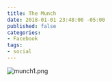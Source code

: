 ```yaml
---
title: The Munch
date: 2018-01-01 23:48:00 -05:00
published: false
categories:
- Facebook
tags:
- social
---
```


![munch1.png](/uploads/munch1.png)